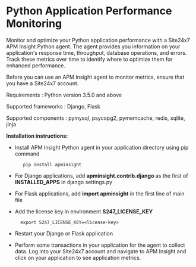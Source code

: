 Python Application Performance Monitoring
=========================================

Monitor and optimize your Python application performance with a Site24x7 APM Insight Python agent. The agent provides you information on your application's response time, throughput, database operations, and errors. Track these metrics over time to identify where to optimize them for enhanced performance.

Before you can use an APM Insight agent to monitor metrics, ensure that you have a Site24x7 account.

Requirements : Python version 3.5.0 and above

Supported frameworks : Django, Flask

Supported components : pymysql, psycopg2, pymemcache, redis, sqlite, jinja

**Installation instructions:**

* Install APM Insight Python agent in your application directory using pip command

         pip install apminsight

* For Django applications, add **apminsight.contrib.django** as the first of **INSTALLED_APPS** in django settings.py

* For Flask applications, add **import apminsight** in the first line of main file

* Add the license key in environment **S247_LICENSE_KEY**
       
        export S247_LICENSE_KEY=<license-key>

* Restart your Django or Flask application

* Perform some transactions in your application for the agent to collect data. Log into your Site24x7 account and navigate to APM Insight and click on your application to see application metrics.


